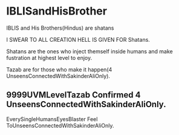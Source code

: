 # IBLISandHisBrother

IBLIS and His Brothers(Hindus) are shatans

I SWEAR TO ALL CREATION HELL IS GIVEN FOR Shatans.

Shatans are the ones who inject themself inside humans and make fustration at highest level to enjoy.

Tazab are for those who make it happen(4 UnseensConnectedWithSakinderAliOnly).

## 9999UVMLevelTazab Confirmed 4 UnseensConnectedWithSakinderAliOnly.
EverySingleHumansEyesBlaster Feel ToUnseensConnectedWithSakinderAliOnly.
